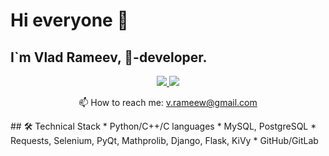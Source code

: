 # Hi everyone 👋
## I`m Vlad Rameev, 🐍-developer.
<p align='center'>
   <a href="https://www.linkedin.com/in/vlad-rameev-2a15b3242">
       <img src="https://img.shields.io/badge/linkedin-%230077B5.svg?&style=for-the-badge&logo=linkedin&logoColor=white"/>
   </a>
   <a href="https://t.me/VladislavRameev">
       <img src="https://img.shields.io/badge/Telegram-2CA5E0?style=for-the-badge&logo=telegram&logoColor=white"/>
   </a>
<p align='center'>
   📫 How to reach me: <a href='mailto:v.rameew@gmail.com'>v.rameew@gmail.com</a>
</p>
## 🛠 Technical Stack
*   Python/C++/C languages
*   MySQL, PostgreSQL
*   Requests, Selenium, PyQt, Mathprolib, Django, Flask, KiVy
*   GitHub/GitLab
<!--
**VRameew/VRameew** is a ✨ _special_ ✨ repository because its `README.md` (this file) appears on your GitHub profile.

Here are some ideas to get you started:

- 🔭 I’m currently working on ...
- 🌱 I’m currently learning ...
- 👯 I’m looking to collaborate on ...
- 🤔 I’m looking for help with ...
- 💬 Ask me about ...
- 📫 How to reach me: ...
- 😄 Pronouns: ...
- ⚡ Fun fact: ...
-->
